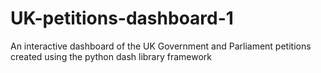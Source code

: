 # UK-petitions-dashboard-1
An interactive dashboard of the UK Government and Parliament petitions created using the python dash library framework
